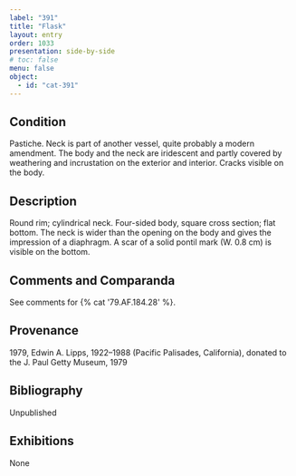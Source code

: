 ```yaml
---
label: "391"
title: "Flask"
layout: entry
order: 1033
presentation: side-by-side
# toc: false
menu: false
object:
  - id: "cat-391"
---
```


## Condition

Pastiche. Neck is part of another vessel, quite probably a modern amendment. The body and the neck are iridescent and partly covered by weathering and incrustation on the exterior and interior. Cracks visible on the body.

## Description

Round rim; cylindrical neck. Four-sided body, square cross section; flat bottom. The neck is wider than the opening on the body and gives the impression of a diaphragm. A scar of a solid pontil mark (W. 0.8 cm) is visible on the bottom.

## Comments and Comparanda

See comments for {% cat '79.AF.184.28' %}.

## Provenance

1979, Edwin A. Lipps, 1922–1988 (Pacific Palisades, California), donated to the J. Paul Getty Museum, 1979

## Bibliography

Unpublished

## Exhibitions

None